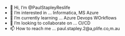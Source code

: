 - 👋 Hi, I’m @PaulStapleyReslife
- 👀 I’m interested in ... Informatica, MS Azure 
- 🌱 I’m currently learning ... Azure Devops WOrkflows
- 💞️ I’m looking to collaborate on ... CI/CD 
- 📫 How to reach me ...  paul.stapley.2@a,plife.co,m.au

<!---
PaulStapleyReslife/PaulStapleyReslife is a ✨ special ✨ repository because its `README.md` (this file) appears on your GitHub profile.
You can click the Preview link to take a look at your changes.
--->
